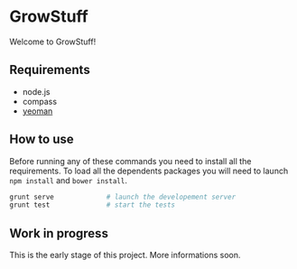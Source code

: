 GrowStuff
========

Welcome to GrowStuff!

## Requirements

* node.js
* compass
* [yeoman](http://yeoman.io/)


## How to use

Before running any of these commands you need to install all the requirements. To load all the dependents packages you will need to launch `npm install` and `bower install`.

```sh
grunt serve				# launch the developement server
grunt test				# start the tests
```

## Work in progress

This is the early stage of this project. More informations soon.